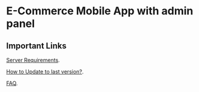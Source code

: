 # E-Commerce Mobile App with admin panel

## Important Links
 [Server Requirements](https://support.smartersvision.com/help-center/articles/15/16/3/introduction).
  
 [How to Update to last version?](https://support.smartersvision.com/help-center/articles/15/16/11/update).
 
 [FAQ](https://support.smartersvision.com/help-center/categories/8/laravel-application-faq).
 
